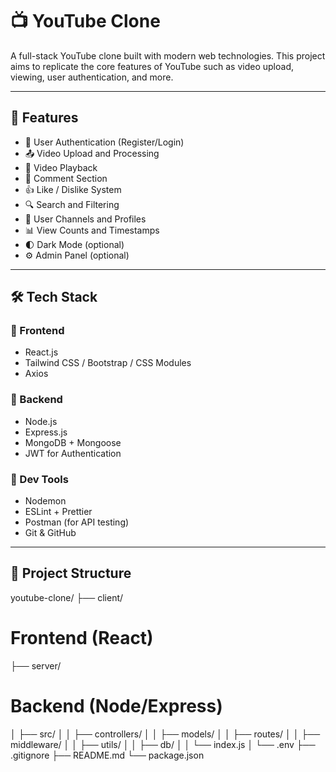 # 📺 YouTube Clone

A full-stack YouTube clone built with modern web technologies. This project aims to replicate the core features of YouTube such as video upload, viewing, user authentication, and more.

---

## 🚀 Features

- 🔐 User Authentication (Register/Login)
- 📤 Video Upload and Processing
- 🎥 Video Playback
- 💬 Comment Section
- 👍 Like / Dislike System
- 🔍 Search and Filtering
- 🧾 User Channels and Profiles
- 📊 View Counts and Timestamps
- 🌓 Dark Mode (optional)
- ⚙️ Admin Panel (optional)

---

## 🛠️ Tech Stack

### 🔹 Frontend

- React.js
- Tailwind CSS / Bootstrap / CSS Modules
- Axios

### 🔹 Backend

- Node.js
- Express.js
- MongoDB + Mongoose
- JWT for Authentication

### 🔹 Dev Tools

- Nodemon
- ESLint + Prettier
- Postman (for API testing)
- Git & GitHub

---

## 📂 Project Structure

youtube-clone/ 
├── client/ 
# Frontend (React) 
├── server/
 # Backend (Node/Express)
  │ ├── src/ │ 
  │ ├── controllers/ │ 
  │ ├── models/ │ 
  │ ├── routes/ │ 
  │ ├── middleware/ │
  │ ├── utils/ │ 
  │ ├── db/ │
  │ └── index.js │ 
  └── .env 
  ├── .gitignore 
  ├── README.md 
  └── package.json
